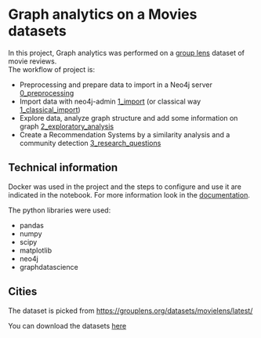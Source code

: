 # Graph analytics on a Movies datasets

In this project, Graph analytics was performed on a [group lens](https://grouplens.org) dataset of movie reviews.  
The workflow of project is:
- Preprocessing and prepare data to import in a Neo4j server [0_preprocessing](0_preprocessing.ipynb)
- Import data with neo4j-admin [1_import](1_import.ipynb) (or classical way [1_classical_import](1_classical_import.ipynb))
- Explore data, analyze graph structure and add some information on graph [2_exploratory_analysis](2_exploratory_analysis.ipynb)
- Create a Recommendation Systems by a similarity analysis and a community detection [3_research_questions](3_research_questions.ipynb)

## Technical information
Docker was used in the project and the steps to configure and use it are indicated in the notebook. For more information look in the [documentation](https://docs.docker.com/get-docker/).

The python libraries were used:
- pandas
- numpy
- scipy
- matplotlib
- neo4j
- graphdatascience

## Cities
The dataset is picked from https://grouplens.org/datasets/movielens/latest/

You can download the datasets [here](https://files.grouplens.org/datasets/movielens/ml-1m.zip)


